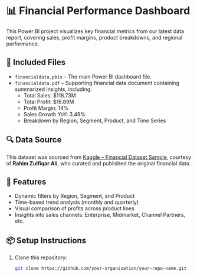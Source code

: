 # 📊 Financial Performance Dashboard

This Power BI project visualizes key financial metrics from our latest data report, covering sales, profit margins, product breakdowns, and regional performance.

## 📁 Included Files

- `financialdata.pbix` – The main Power BI dashboard file.
- `financialdata.pdf` – Supporting financial data document containing summarized insights, including:
  - Total Sales: $118.73M
  - Total Profit: $16.89M
  - Profit Margin: 14%
  - Sales Growth YoY: 3.49%
  - Breakdown by Region, Segment, Product, and Time Series

## 🔍 Data Source

This dataset was sourced from [Kaggle – Financial Dataset Sample](https://www.kaggle.com/datasets/rahimzulfiqarali/financial-dataset-sample), courtesy of **Rahim Zulfiqar Ali**, who curated and published the original financial data.

## 📌 Features

- Dynamic filters by Region, Segment, and Product
- Time-based trend analysis (monthly and quarterly)
- Visual comparison of profits across product lines
- Insights into sales channels: Enterprise, Midmarket, Channel Partners, etc.

## 📦 Setup Instructions

1. Clone this repository:
   ```bash
   git clone https://github.com/your-organization/your-repo-name.git
